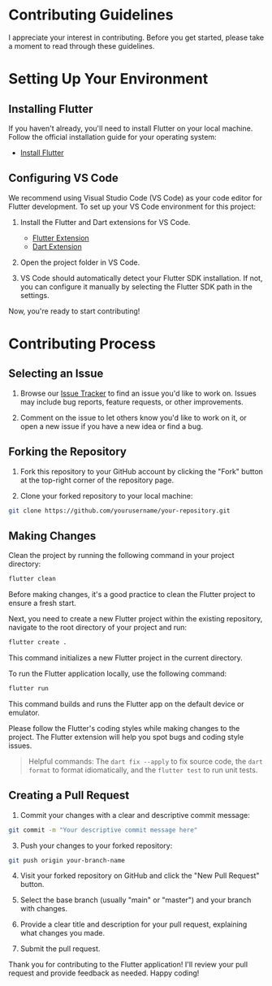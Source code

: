 # Contributing Guidelines

I appreciate your interest in contributing. Before you get started, please take a moment to read through these guidelines.

# Setting Up Your Environment

## Installing Flutter

If you haven't already, you'll need to install Flutter on your local machine. Follow the official installation guide for your operating system:

- [Install Flutter](https://flutter.dev/docs/get-started/install)

## Configuring VS Code

We recommend using Visual Studio Code (VS Code) as your code editor for Flutter development. To set up your VS Code environment for this project:

1. Install the Flutter and Dart extensions for VS Code.
   - [Flutter Extension](https://marketplace.visualstudio.com/items?itemName=Dart-Code.flutter)
   - [Dart Extension](https://marketplace.visualstudio.com/items?itemName=Dart-Code.dart-code)

2. Open the project folder in VS Code.

3. VS Code should automatically detect your Flutter SDK installation. If not, you can configure it manually by selecting the Flutter SDK path in the settings.

Now, you're ready to start contributing!

# Contributing Process

## Selecting an Issue

1. Browse our [Issue Tracker](https://github.com/SzilvasiPeter/grocery_shopping_template/issues) to find an issue you'd like to work on. Issues may include bug reports, feature requests, or other improvements.

2. Comment on the issue to let others know you'd like to work on it, or open a new issue if you have a new idea or find a bug.

## Forking the Repository

1. Fork this repository to your GitHub account by clicking the "Fork" button at the top-right corner of the repository page.

2. Clone your forked repository to your local machine:

```bash
git clone https://github.com/yourusername/your-repository.git
```

## Making Changes

Clean the project by running the following command in your project directory:

```bash
flutter clean
```

Before making changes, it's a good practice to clean the Flutter project to ensure a fresh start. 

Next, you need to create a new Flutter project within the existing repository, navigate to the root directory of your project and run:

```bash
flutter create .
```

This command initializes a new Flutter project in the current directory.

To run the Flutter application locally, use the following command:

```bash
flutter run
```

This command builds and runs the Flutter app on the default device or emulator.

Please follow the Flutter's coding styles while making changes to the project. The Flutter extension will help you spot bugs and coding style issues.

> Helpful commands: The `dart fix --apply` to fix source code, the `dart format` to format idiomatically, and the `flutter test` to run unit tests.

## Creating a Pull Request

1. Commit your changes with a clear and descriptive commit message:

```bash
git commit -m "Your descriptive commit message here"
```

3. Push your changes to your forked repository:

```bash
git push origin your-branch-name
```

4. Visit your forked repository on GitHub and click the "New Pull Request" button.
   
5. Select the base branch (usually "main" or "master") and your branch with changes.
   
6. Provide a clear title and description for your pull request, explaining what changes you made.
   
7.  Submit the pull request.

Thank you for contributing to the Flutter application! I'll review your pull request and provide feedback as needed. Happy coding!